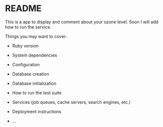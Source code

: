 # README

This is a app to display and comment about your ozone level.
Soon I will add how to run the service.

Things you may want to cover:

* Ruby version

* System dependencies

* Configuration

* Database creation

* Database initialization

* How to run the test suite

* Services (job queues, cache servers, search engines, etc.)

* Deployment instructions

* ...

